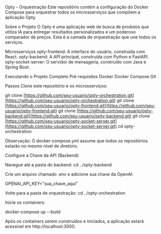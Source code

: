 Opty - Orquestração
Este repositório contém a configuração do Docker Compose para orquestrar todos os microsserviços que compõem a aplicação Opty.

Sobre o Projeto
O Opty é uma aplicação web de busca de produtos que utiliza IA para entregar resultados personalizados e um poderoso comparador de preços. Esta é a camada de orquestração que une todos os serviços.

Microsserviços
opty-frontend: A interface do usuário, construída com React.
opty-backend: A API principal, construída com Python e FastAPI.
opty-socket-server: O servidor de mensageria, construído com Java e Spring Boot.

Executando o Projeto Completo
Pré-requisitos
Docker
Docker Compose
Git

Passos
Clone este repositório e os microsserviços:

git clone [https://github.com/seu-usuario/opty-orchestration.git](https://github.com/seu-usuario/opty-orchestration.git)
git clone [https://github.com/seu-usuario/opty-frontend.git](https://github.com/seu-usuario/opty-frontend.git)
git clone [https://github.com/seu-usuario/opty-backend.git](https://github.com/seu-usuario/opty-backend.git)
git clone [https://github.com/seu-usuario/opty-socket-server.git](https://github.com/seu-usuario/opty-socket-server.git)
cd opty-orchestration

Observação: O docker-compose.yml assume que todos os repositórios estarão no mesmo nível de diretório.

Configure a Chave da API (Backend):

Navegue até a pasta do backend: cd ../opty-backend

Crie um arquivo chamado .env e adicione sua chave da OpenAI:

OPENAI_API_KEY="sua_chave_aqui"

Volte para a pasta de orquestração: cd ../opty-orchestration

Inicie os containers:

docker-compose up --build

Após os containers serem construídos e iniciados, a aplicação estará acessível em http://localhost:3000.
